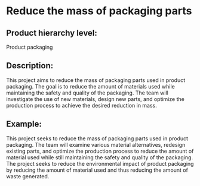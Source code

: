 # Reduce the mass of packaging parts

## Product hierarchy level:
Product packaging

## Description:
This project aims to reduce the mass of packaging parts used in product packaging. The goal is to reduce the amount of materials used while maintaining the safety and quality of the packaging. The team will investigate the use of new materials, design new parts, and optimize the production process to achieve the desired reduction in mass.

## Example:
This project seeks to reduce the mass of packaging parts used in product packaging. The team will examine various material alternatives, redesign existing parts, and optimize the production process to reduce the amount of material used while still maintaining the safety and quality of the packaging. The project seeks to reduce the environmental impact of product packaging by reducing the amount of material used and thus reducing the amount of waste generated.
